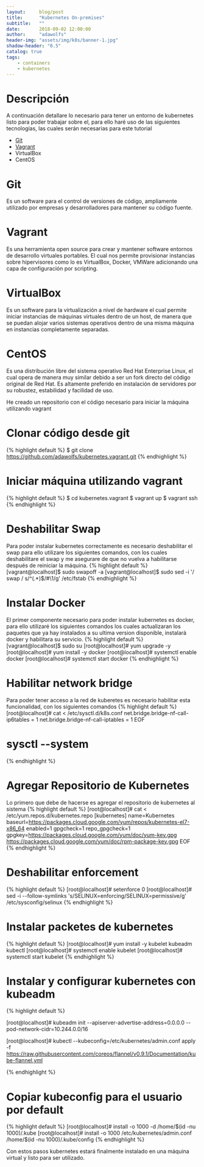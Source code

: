 ```yaml
---
layout:     blog/post
title:      "Kubernetes On-premises"
subtitle:   ""
date:       2018-09-02 12:00:00
author:     "adawolfs"
header-img: "assets/img/k8s/banner-1.jpg"
shadow-header: "0.5"
catalog: true
tags:
    - containers
    - kubernetes
---
```


# Descripción

A continuación detallare lo necesario para tener un entorno de kubernetes listo para poder trabajar sobre el, para ello haré uso de las siguientes tecnologías, las cuales serán necesarias para este tutorial

- [Git](https://git-scm.com/book/es/v1/Empezando-Instalando-Git)
- [Vagrant](https://www.vagrantup.com/docs/index.html)
- VirtualBox
- CentOS

# Git
Es un software para el control de versiones de código, ampliamente utilizado por empresas y desarrolladores para mantener su código fuente.

# Vagrant
Es una herramienta open source para crear y mantener software entornos de desarrollo virtuales portables. El cual nos permite provisionar instancias sobre hipervisores como lo es VirtualBox, Docker, VMWare adicionando una capa de configuración por scripting.

# VirtualBox
Es un software para la virtualización a nivel de hardware el cual permite iniciar instancias de máquinas virtuales dentro de un host, de manera que se puedan alojar varios sistemas operativos dentro de una misma máquina en instancias completamente separadas.

# CentOS
Es una distribución libre del sistema operativo Red Hat Enterprise Linux, el cual opera de manera muy similar debido a ser un fork directo del código original de Red Hat. Es altamente preferido en instalación de servidores por su robustez, estabilidad y facilidad de uso.

He creado un repositorio con el código necesario para iniciar la máquina utilizando vagrant

# Clonar código desde git
{% highlight default %}
$ git clone https://github.com/adawolfs/kubernetes.vagrant.git
{% endhighlight %}

# Iniciar máquina utilizando vagrant
{% highlight default %}
$ cd kubernetes.vagrant
$ vagrant up
$ vagrant ssh
{% endhighlight %}

# Deshabilitar Swap
Para poder instalar kubernetes correctamente es necesario deshabilitar el swap para ello utilizare los siguientes comandos, con los cuales deshabilitare el swap y me asegurare de que no vuelva a habilitarse después de reiniciar la máquina.
{% highlight default %}
[vagrant@localhost]$ sudo swapoff -a 
[vagrant@localhost]$ sudo sed -i '/ swap / s/^\(.*\)$/#\1/g' /etc/fstab
{% endhighlight %}

# Instalar Docker
El primer componente necesario para poder instalar kubernetes es docker, para ello utilizaré los siguientes comandos los cuales actualizaran los paquetes que ya hay instalados a su ultima version disponible, instalará docker y habilitara su servicio.
{% highlight default %}
[vagrant@localhost]$ sudo su
[root@localhost]# yum upgrade -y
[root@localhost]# yum install -y docker
[root@localhost]# systemctl enable docker
[root@localhost]# systemctl start docker
{% endhighlight %}

# Habilitar network bridge
Para poder tener acceso a la red de kuberetes es necesario habilitar esta funcionalidad, con los siguientes comandos
{% highlight default %}
[root@localhost]# cat <<EOF >  /etc/sysctl.d/k8s.conf 
    net.bridge.bridge-nf-call-ip6tables = 1 
    net.bridge.bridge-nf-call-iptables = 1 
  EOF
# sysctl --system
{% endhighlight %}

# Agregar Repositorio de Kubernetes
Lo primero que debe de hacerse es agregar el repositorio de kubernetes al sistema
{% highlight default %}
[root@localhost]# cat <<EOF > /etc/yum.repos.d/kubernetes.repo
    [kubernetes]
    name=Kubernetes
    baseurl=https://packages.cloud.google.com/yum/repos/kubernetes-el7-x86_64
    enabled=1
    gpgcheck=1
    repo_gpgcheck=1
    gpgkey=https://packages.cloud.google.com/yum/doc/yum-key.gpg https://packages.cloud.google.com/yum/doc/rpm-package-key.gpg
  EOF
{% endhighlight %}

# Deshabilitar enforcement
{% highlight default %}
[root@localhost]# setenforce 0
[root@localhost]# sed -i --follow-symlinks 's/SELINUX=enforcing/SELINUX=permissive/g' /etc/sysconfig/selinux
{% endhighlight %}

# Instalar packetes de kubernetes
{% highlight default %}
[root@localhost]#  yum install -y kubelet kubeadm kubectl
[root@localhost]#  systemctl enable kubelet
[root@localhost]#  systemctl start kubelet
{% endhighlight %}

# Instalar y configurar kubernetes con kubeadm
{% highlight default %}

[root@localhost]#  kubeadm init --apiserver-advertise-address=0.0.0.0 --pod-network-cidr=10.244.0.0/16

[root@localhost]#  kubectl --kubeconfig=/etc/kubernetes/admin.conf apply -f https://raw.githubusercontent.com/coreos/flannel/v0.9.1/Documentation/kube-flannel.yml

{% endhighlight %}

# Copiar kubeconfig para el usuario por default
{% highlight default %}
[root@localhost]# install -o 1000 -d /home/$(id -nu 1000)/.kube
[root@localhost]# install -o 1000 /etc/kubernetes/admin.conf /home/$(id -nu 1000)/.kube/config
{% endhighlight %}

Con estos pasos kubernetes estará finalmente instalado en una máquina virtual y listo para ser utilizado.